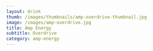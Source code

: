```yaml
---
layout: drink
thumb: /images/thumbnails/amp-overdrive-thumbnail.jpg
image: /images/amp-overdrive.jpg
title: Amp Energy
subtitle: Overdrive
category: amp-energy
---
```


